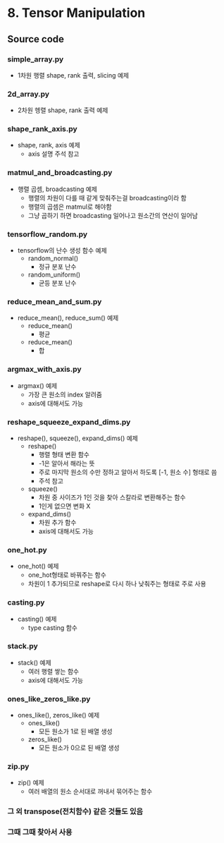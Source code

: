 # 8. Tensor Manipulation

## Source code

### simple_array.py

- 1차원 행렬 shape, rank 출력, slicing 예제

### 2d_array.py

- 2차원 헹렬 shape, rank 출력 예제

### shape_rank_axis.py

- shape, rank, axis 예제
  - axis 설명 주석 참고

### matmul_and_broadcasting.py

- 행렬 곱셈, broadcasting 예제
  - 행렬의 차원이 다를 때 같게 맞춰주는걸 broadcasting이라 함
  - 행렬의 곱셈은 matmul로 해야함
  - 그냥 곱하기 하면 broadcasting 일어나고 원소간의 연산이 일어남

### tensorflow_random.py

- tensorflow의 난수 생성 함수 예제
  - random_normal()
    - 정규 분포 난수
  - random_uniform()
    - 균등 분포 난수

### reduce_mean_and_sum.py

- reduce_mean(), reduce_sum() 예제
  - reduce_mean()
    - 평균
  - reduce_mean()
    - 합

### argmax_with_axis.py

- argmax() 예제
  - 가장 큰 원소의 index 알려줌
  - axis에 대해서도 가능

### reshape_squeeze_expand_dims.py

- reshape(), squeeze(), expand_dims() 예제
  - reshape()
    - 행렬 형태 변환 함수
    - -1은 알아서 해라는 뜻
    - 주로 마지막 원소의 수만 정하고 알아서 하도록 [-1, 원소 수] 형태로 씀
    - 주석 참고
  - squeeze()
    - 차원 중 사이즈가 1인 것을 찾아 스칼라로 변환해주는 함수
    - 1인게 없으면 변화 X
  - expand_dims()
    - 차원 추가 함수
    - axis에 대해서도 가능

### one_hot.py

- one_hot() 예제
  - one_hot형태로 바꿔주는 함수
  - 차원이 1 추가되므로 reshape로 다시 하나 낮춰주는 형태로 주로 사용

### casting.py

- casting() 예제
  - type casting 함수

### stack.py

- stack() 예제
  - 여러 행렬 쌓는 함수
  - axis에 대해서도 가능

### ones_like_zeros_like.py

- ones_like(), zeros_like() 예제
  - ones_like()
    - 모든 원소가 1로 된 배열 생성
  - zeros_like()
    - 모든 원소가 0으로 된 배열 생성

### zip.py

- zip() 예제
  - 여러 배열의 원소 순서대로 꺼내서 묶어주는 함수

### 그 외 transpose(전치함수) 같은 것들도 있음

### 그때 그때 찾아서 사용

